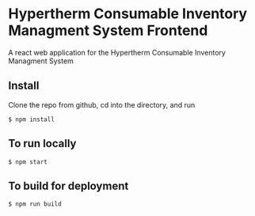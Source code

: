 # Hypertherm Consumable Inventory Managment System Frontend
A react web application for the Hypertherm Consumable Inventory Managment System
## Install
Clone the repo from github, cd into the directory, and run
```
$ npm install
```

## To run locally
```
$ npm start
```

## To build for deployment
```
$ npm run build
```